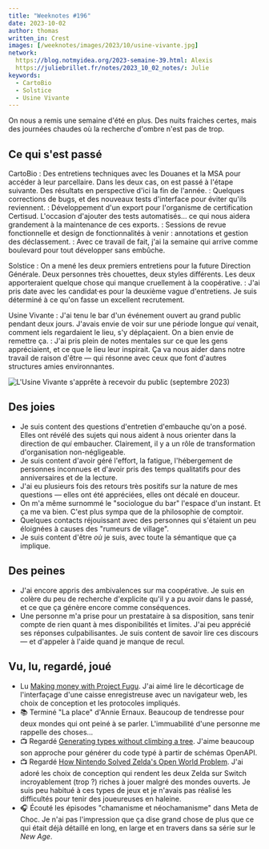 ```yaml
---
title: "Weeknotes #196"
date: 2023-10-02
author: thomas
written_in: Crest
images: [/weeknotes/images/2023/10/usine-vivante.jpg]
network:
  https://blog.notmyidea.org/2023-semaine-39.html: Alexis
  https://juliebrillet.fr/notes/2023_10_02_notes/: Julie
keywords:
  - CartoBio
  - Solstice
  - Usine Vivante
---
```


On nous a remis une semaine d'été en plus. Des nuits fraiches certes, mais des journées chaudes où la recherche d'ombre n'est pas de trop.

<!--more-->

## Ce qui s'est passé

CartoBio
: Des entretiens techniques avec les Douanes et la MSA pour accéder à leur parcellaire. Dans les deux cas, on est passé à l'étape suivante. Des résultats en perspective d'ici la fin de l'année.
: Quelques corrections de bugs, et des nouveaux tests d'interface pour éviter qu'ils reviennent.
: Développement d'un export pour l'organisme de certification Certisud. L'occasion d'ajouter des tests automatisés… ce qui nous aidera grandement à la maintenance de ces exports.
: Sessions de revue fonctionnelle et design de fonctionnalités à venir : annotations et gestion des déclassement.
: Avec ce travail de fait, j'ai la semaine qui arrive comme boulevard pour tout développer sans embûche.

Solstice
: On a mené les deux premiers entretiens pour la future Direction Générale. Deux personnes très chouettes, deux styles différents. Les deux apporteraient quelque chose qui manque cruellement à la coopérative.
: J'ai pris date avec les candidat·es pour la deuxième vague d'entretiens. Je suis déterminé à ce qu'on fasse un excellent recrutement.

Usine Vivante
: J'ai tenu le bar d'un événement ouvert au grand public pendant deux jours. J'avais envie de voir sur une période longue _qui_ venait, comment iels regardaient le lieu, s'y déplaçaient. On a bien envie de remettre ça.
: J'ai pris plein de notes mentales sur ce que les gens appréciaient, et ce que le lieu leur inspirait. Ça va nous aider dans notre travail de raison d'être — qui résonne avec ceux que font d'autres structures amies environnantes.

![](/weeknotes/images/2023/10/usine-vivante.jpg "L'Usine Vivante s'apprête à recevoir du public (septembre 2023)")

## Des joies

- Je suis content des questions d'entretien d'embauche qu'on a posé. Elles ont révélé des sujets qui nous aident à nous orienter dans la direction de _qui_ embaucher. Clairement, il y a un rôle de transformation d'organisation non-négligeable.
- Je suis content d'avoir géré l'effort, la fatigue, l'hébergement de personnes inconnues et d'avoir pris des temps qualitatifs pour des anniversaires et de la lecture.
- J'ai eu plusieurs fois des retours très positifs sur la nature de mes questions — elles ont été appréciées, elles ont décalé en douceur.
- On m'a même surnommé le "sociologue du bar" l'espace d'un instant. Et ça me va bien. C'est plus sympa que de la philosophie de comptoir.
- Quelques contacts réjouissant avec des personnes qui s'étaient un peu éloignées à causes des "rumeurs de village".
- Je suis content d'être _où_ je suis, avec toute la sémantique que ça implique.

## Des peines

- J'ai encore appris des ambivalences sur ma coopérative. Je suis en colère du peu de recherche d'explicite qu'il y a pu avoir dans le passé, et ce que ça génère encore comme conséquences.
- Une personne m'a prise pour un prestataire à sa disposition, sans tenir compte de rien quant à mes disponibilités et limites. J'ai peu apprécié ses réponses culpabilisantes. Je suis content de savoir lire ces discours — et d'appeler à l'aide quand je manque de recul.

## Vu, lu, regardé, joué

- Lu <a href="https://noti.st/nielsleenheer/zP0qdm/slides" lang="en">Making money with Project Fugu</a>. J'ai aimé lire le décorticage de l'interfaçage d'une caisse enregistreuse avec un navigateur web, les choix de conception et  les protocoles impliqués.
- 📚 Terminé "La place" d'Annie Ernaux. Beaucoup de tendresse pour deux mondes qui ont peiné à se parler. L'immuabilité d'une personne me rappelle des choses…
- 📺 Regardé <a href="https://www.youtube.com/watch?v=3BROtlRhDYE" lang="en">Generating types without climbing a tree</a>. J'aime beaucoup son approche pour générer du code typé à partir de schémas OpenAPI.
- 📺 Regardé <a href="https://www.youtube.com/watch?v=CZzcVs8tNfE" lang="en">How Nintendo Solved Zelda's Open World Problem</a>. J'ai adoré les choix de conception qui rendent les deux Zelda sur Switch incroyablement (trop ?) riches à jouer malgré des mondes ouverts. Je suis peu habitué à ces types de jeux et je n'avais pas réalisé les difficultés pour tenir des joueureuses en haleine.
- 🎧 Écouté les épisodes "chamanisme et néochamanisme" dans Meta de Choc. Je n'ai pas l'impression que ça dise grand chose de plus que ce qui était déjà détaillé en long, en large et en travers dans sa série sur le <i lang="en">New Age</i>.

